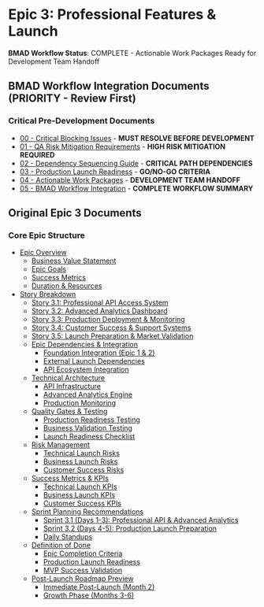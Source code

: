# Epic 3: Professional Features & Launch

**BMAD Workflow Status**: COMPLETE - Actionable Work Packages Ready for Development Team Handoff

## BMAD Workflow Integration Documents (PRIORITY - Review First)

### Critical Pre-Development Documents
- [00 - Critical Blocking Issues](./00-critical-blocking-issues.md) - **MUST RESOLVE BEFORE DEVELOPMENT**
- [01 - QA Risk Mitigation Requirements](./01-qa-risk-mitigation-requirements.md) - **HIGH RISK MITIGATION REQUIRED**
- [02 - Dependency Sequencing Guide](./02-dependency-sequencing-guide.md) - **CRITICAL PATH DEPENDENCIES**
- [03 - Production Launch Readiness](./03-production-launch-readiness.md) - **GO/NO-GO CRITERIA**
- [04 - Actionable Work Packages](./04-actionable-work-packages.md) - **DEVELOPMENT TEAM HANDOFF**
- [05 - BMAD Workflow Integration](./05-bmad-workflow-integration.md) - **COMPLETE WORKFLOW SUMMARY**

## Original Epic 3 Documents

### Core Epic Structure
- [Epic Overview](./epic-overview.md)
  - [Business Value Statement](./epic-overview.md#business-value-statement)
  - [Epic Goals](./epic-overview.md#epic-goals)
  - [Success Metrics](./epic-overview.md#success-metrics)
  - [Duration & Resources](./epic-overview.md#duration-resources)
- [Story Breakdown](./story-breakdown.md)
    - [Story 3.1: Professional API Access System](./story-breakdown.md#story-31-professional-api-access-system)
    - [Story 3.2: Advanced Analytics Dashboard](./story-breakdown.md#story-32-advanced-analytics-dashboard)
    - [Story 3.3: Production Deployment & Monitoring](./story-breakdown.md#story-33-production-deployment-monitoring)
    - [Story 3.4: Customer Success & Support Systems](./story-breakdown.md#story-34-customer-success-support-systems)
    - [Story 3.5: Launch Preparation & Market Validation](./story-breakdown.md#story-35-launch-preparation-market-validation)
  - [Epic Dependencies & Integration](./epic-dependencies-integration.md)
    - [Foundation Integration (Epic 1 & 2)](./epic-dependencies-integration.md#foundation-integration-epic-1-2)
    - [External Launch Dependencies](./epic-dependencies-integration.md#external-launch-dependencies)
    - [API Ecosystem Integration](./epic-dependencies-integration.md#api-ecosystem-integration)
  - [Technical Architecture](./technical-architecture.md)
    - [API Infrastructure](./technical-architecture.md#api-infrastructure)
    - [Advanced Analytics Engine](./technical-architecture.md#advanced-analytics-engine)
    - [Production Monitoring](./technical-architecture.md#production-monitoring)
  - [Quality Gates & Testing](./quality-gates-testing.md)
    - [Production Readiness Testing](./quality-gates-testing.md#production-readiness-testing)
    - [Business Validation Testing](./quality-gates-testing.md#business-validation-testing)
    - [Launch Readiness Checklist](./quality-gates-testing.md#launch-readiness-checklist)
  - [Risk Management](./risk-management.md)
    - [Technical Launch Risks](./risk-management.md#technical-launch-risks)
    - [Business Launch Risks](./risk-management.md#business-launch-risks)
    - [Customer Success Risks](./risk-management.md#customer-success-risks)
  - [Success Metrics & KPIs](./success-metrics-kpis.md)
    - [Technical Launch KPIs](./success-metrics-kpis.md#technical-launch-kpis)
    - [Business Launch KPIs](./success-metrics-kpis.md#business-launch-kpis)
    - [Customer Success KPIs](./success-metrics-kpis.md#customer-success-kpis)
  - [Sprint Planning Recommendations](./sprint-planning-recommendations.md)
    - [Sprint 3.1 (Days 1-3): Professional API & Advanced Analytics](./sprint-planning-recommendations.md#sprint-31-days-1-3-professional-api-advanced-analytics)
    - [Sprint 3.2 (Days 4-5): Production Launch Preparation](./sprint-planning-recommendations.md#sprint-32-days-4-5-production-launch-preparation)
    - [Daily Standups](./sprint-planning-recommendations.md#daily-standups)
  - [Definition of Done](./definition-of-done.md)
    - [Epic Completion Criteria](./definition-of-done.md#epic-completion-criteria)
    - [Production Launch Readiness](./definition-of-done.md#production-launch-readiness)
    - [MVP Success Validation](./definition-of-done.md#mvp-success-validation)
  - [Post-Launch Roadmap Preview](./post-launch-roadmap-preview.md)
    - [Immediate Post-Launch (Month 2)](./post-launch-roadmap-preview.md#immediate-post-launch-month-2)
    - [Growth Phase (Months 3-6)](./post-launch-roadmap-preview.md#growth-phase-months-3-6)
